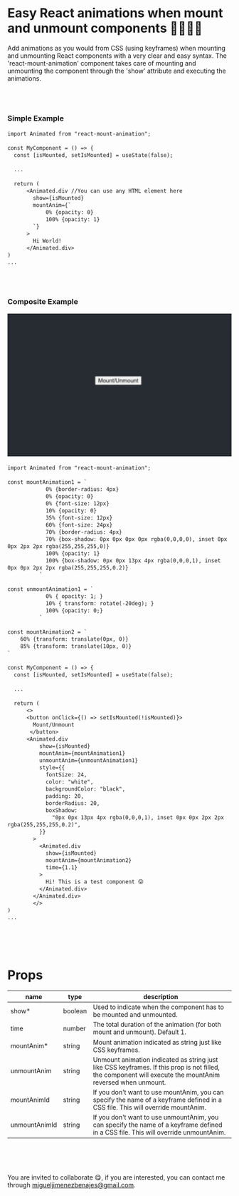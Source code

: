 #  Easy React animations when mount and unmount components 🏃🏽‍♀️🚀

Add animations as you would from CSS (using keyframes) when mounting and unmounting React components with a very clear and easy syntax. The 'react-mount-animation' component takes care of mounting and unmounting the component through the 'show' attribute and executing the animations.

<br>
<br>

### Simple Example

```JSX
import Animated from "react-mount-animation";

const MyComponent = () => {
  const [isMounted, setIsMounted] = useState(false);

  ...

  return (
      <Animated.div //You can use any HTML element here
        show={isMounted}
        mountAnim={` 
            0% {opacity: 0}
            100% {opacity: 1}
        `}
      >
        Hi World!
      </Animated.div>
)
...
```
<br>
<br>

### Composite Example
![Example 1](/images/example1.gif)
```JSX
import Animated from "react-mount-animation";

const mountAnimation1 = `
            0% {border-radius: 4px}
            0% {opacity: 0}
            0% {font-size: 12px}
            10% {opacity: 0}
            35% {font-size: 12px}
            60% {font-size: 24px}
            70% {border-radius: 4px}
            70% {box-shadow: 0px 0px 0px 0px rgba(0,0,0,0), inset 0px 0px 2px 2px rgba(255,255,255,0)}
            100% {opacity: 1}
            100% {box-shadow: 0px 0px 13px 4px rgba(0,0,0,1), inset 0px 0px 2px 2px rgba(255,255,255,0.2)}
          `

const unmountAnimation1 = `
            0% { opacity: 1; }
            10% { transform: rotate(-20deg); }
            100% {opacity: 0;}
          `

const mountAnimation2 = `
    60% {transform: translate(0px, 0)}
    85% {transform: translate(10px, 0)}
`

const MyComponent = () => {
  const [isMounted, setIsMounted] = useState(false);

  ...

  return (
      <>
      <button onClick={() => setIsMounted(!isMounted)}>
        Mount/Unmount
       </button>
      <Animated.div
          show={isMounted}
          mountAnim={mountAnimation1}
          unmountAnim={unmountAnimation1}
          style={{
            fontSize: 24,
            color: "white",
            backgroundColor: "black",
            padding: 20,
            borderRadius: 20,
            boxShadow:
              "0px 0px 13px 4px rgba(0,0,0,1), inset 0px 0px 2px 2px rgba(255,255,255,0.2)",
          }}
        >
          <Animated.div
            show={isMounted}
            mountAnim={mountAnimation2}
            time={1.1}
          >
            Hi! This is a test component 😝
          </Animated.div>
        </Animated.div>
        </>
)
...
```
<br>
<br>
<br>

# Props

| name          | type    | description                                                                                                                         |
|---------------|---------|-------------------------------------------------------------------------------------------------------------------------------------|
| show*         | boolean | Used to indicate when the component has to be mounted and unmounted.                                                                |
| time          | number  | The total duration of the animation (for both mount and unmount). Default 1.                                                                    |
| mountAnim*     | string  | Mount animation indicated as string just like CSS keyframes.                                                                        |
| unmountAnim   | string  | Unmount animation indicated as string just like CSS keyframes. If this prop is not filled, the component will execute the mountAnim reversed when unmount.                                                                      |
| mountAnimId   | string  | If you don't want to use mountAnim, you can specify the name of a keyframe defined in a CSS file. This will override mountAnim.     |
| unmountAnimId | string  | If you don't want to use unmountAnim, you can specify the name of a keyframe defined in a CSS file. This will override unmountAnim. |

<br>
<br>
<br>

You are invited to collaborate 😋, if you are interested, you can contact me through <migueljimenezbenajes@gmail.com>.